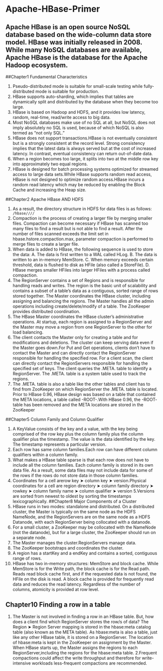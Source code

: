 # Apache-HBase-Primer
Apache HBase is an open source NoSQL database based on the wide-column data store model. HBase was initially released in 2008. While many NoSQL databases are available, Apache HBase is the database for the Apache Hadoop ecosystem.
--------------------------------------------------------------------------------------------------------------
##Chapter1 Fundamental Characteristics
1. Pseudo-distributed mode is suitable for small-scale testing while fully-distributed mode is suitable for production.
2. HBase supports auto-sharding, which implies that tables are dynamically split and distributed by the database when they become too large.
3. HBase is based on Hadoop and HDFS, and it provides low latency, random, real-time, read/write access to big data.
4. Most NoSQL databases make use of no SQL at all, but NoSQL does not imply absolutely no SQL is used, because of which NoSQL is also termed as “not only SQL.”
5. HBase does not support transactions.HBase is not eventually consistent but is a strongly consistent at the record level. Strong consistency implies that the latest data is always served but at the cost of increased latency. In contrast, eventual consistency can return out-of-date data.
6. When a region becomes too large, it splits into two at the middle row key into approximately two equal regions. 
7. HBase is designed for batch processing systems optimized for streamed access to large data sets.While HBase supports random read access, HBase is not designed to optimize random access.HBase incurs a random read latency which may be reduced by enabling the Block Cache and increasing the Heap size.

##Chapter2 Apache HBase AND HDFS
1. As a result, the directory structure in HDFS for data files is as follows:
<code>		/hbase/<tablename>/<encoded-regionname>/<column-family>/<filename> </code>
2. Compaction is the process of creating a larger file by merging smaller files. Compaction can become necessary if HBase has scanned too many files to find a result but is not able to find a result. After the number of files scanned exceeds the limit set in hbase.hstore.compaction.max, parameter compaction is performed to merge files to create a larger file.
3. When data is added to HBase, the following sequence is used to store the data:
A. The data is first written to a WAL called HLog.
B. The data is written to an in-memory MemStore.
C. When memory exceeds certain threshold, data is flushed to disk as HFile (also called a StoreFile).
D. HBase merges smaller HFiles into larger HFiles with a process called compaction.
4. The RegionServer contains a set of Regions and is responsible for handling reads and writes. The region is the basic unit of scalability and contains a subset of a table’s data as a contiguous, sorted range of rows stored together. The Master coordinates the HBase cluster, including assigning and balancing the regions. The Master handles all the admin operations including create/delete/modify of a table. The ZooKeeper provides distributed coordination.
5. The HBase Master coordinates the HBase cluster’s administrative operations. At startup, each region is assigned to a RegionServer and the Master may move a region from one RegionServer to the other for load balancing.
6. The client contacts the Master only for creating a table and for modifications and deletions. The cluster can keep serving data even if the Master goes down.For Put and Get operations, clients don’t have to contact the Master and can directly contact the RegionServer responsible for handling the specified row. For a client scan, the client can directly contact the RegionServers responsible for handling the specified set of keys. The client queries the .META. table to identify a RegionServer. The .META. table is a system table used to track the regions. 
7. The .META. table is also a table like the other tables and client has to find from ZooKeeper on which RegionServer the .META. table is located. Prior to HBase 0.96, HBase design was based on a table that contained the META locations, a table called -ROOT-.With HBase 0.96, the -ROOT- table has been removed and the META locations are stored in the ZooKeeper


##Chapter5 Column Family and Column Qualifier
1. A KeyValue consists of the key and a value, with the key being comprised of the row key plus the column family plus the column qualifier plus the timestamp. The value is the data identified by the key. The timestamp represents a particular version.
2. Each row has same column families.Each row can have different column qualifiers within a column family.
3. What makes a HBase table sparse is that each row does not have to include all the column families. Each column family is stored in its own data file. As a result, some data files may not include data for some of the rows if the rows do not store data in those column families.
4. Coordinates for a cell arerow key ➤ column key ➤ version.Physical coordinates for a cell are region directory ➤ column family directory ➤ rowkey ➤ column family name ➤ column qualifier ➤ version
5.Versions are sorted from newest to oldest by sorting the timestamps lexicographically.
##Chapter8 Major Components of a Cluster
1. HBase runs in two modes: standalone and distributed. On a distributed cluster, the Master is typically on the same node as the HDFS NameNode, and the RegionServers are on the same node as a HDFS Datanode, with each RegionServer being collocated with a datanode. 
2. For a small cluster, a ZooKeeper may be collocated with the NameNode (not the datanode), but for a large cluster, the ZooKeeper should run on a separate node. 
3. The Master manages the cluster.RegionServers manage data. 
4. The ZooKeeper bootstraps and coordinates the cluster. 
5. A region has a startKey and a endKey and contains a sorted, contiguous range of rows.
6. HBase has two in-memory structures: MemStore and block cache. While MemStore is for the Write path, the block cache is for the Read path. Reads read block cache first, and if the requested data is not found, the HFile on the disk is read. A block cache is provided for frequently read data and reduces the read latency. Regardless of the number of columns, atomicity is provided at row level.
## Chapter10 Finding a row in a table
1. The Master is not involved in finding a row in an HBase table. But, how does a client find which RegionServer stores the row/s of data? The Region ➤ Region Server mapping is stored in the hbase:meta catalog table (also known as the META table). As hbase:meta is also a table, just like any other HBase table, it is stored on a RegionServer. The location of hbase:meta is kept in the ZooKeeper on assignment by the Master. When HBase starts up, the Master assigns the regions to each RegionServer,including the regions for the hbase:meta table.
2.Frequent compactions could affect the write throughput and therefore for write-intensive workloads less-frequent compactions are recommended. 